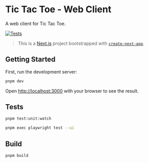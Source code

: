 # Tic Tac Toe - Web Client

A web client for Tic Tac Toe.

[![Tests](https://github.com/srslafazan/tic-tac-toe-web/actions/workflows/tests.yml/badge.svg)](https://github.com/srslafazan/tic-tac-toe-web/actions/workflows/tests.yml)

> This is a [Next.js](https://nextjs.org/) project bootstrapped with [`create-next-app`](https://github.com/vercel/next.js/tree/canary/packages/create-next-app).


## Getting Started

First, run the development server:

```bash
pnpm dev
```

Open [http://localhost:3000](http://localhost:3000) with your browser to see the result.


## Tests

```bash
pnpm test:unit:watch
```

```bash
pnpm exec playwright test --ui
```

## Build

```bash
pnpm build
```
